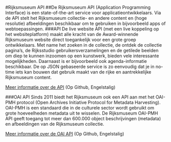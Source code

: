 #Rijksmuseum API
##De Rijksmuseum API (Application Programming Interface) is een state-of-the-art service voor applicatieontwikkelaars. Via de API stelt het Rijksmuseum collectie- en andere content en (hoge resolutie) afbeeldingen beschikbaar om te gebruiken in bijvoorbeeld apps of webtoepassingen.
###API
De live website API (met een live koppeling op het websiteplatform) maakt alle kracht van de Award-winnende Rijksmuseum website direct toegankelijk voor een grote groep ontwikkelaars. Met name het zoeken in de collectie, de ontdek de collectie pagina’s, de Rijksstudio gebruikersverzamelingen en de getilede beelden om diep te kunnen inzoomen op een kunstwerk, bieden vele interessante mogelijkheden. Daarnaast is er bijvoorbeeld ook agenda-informatie beschikbaar. De op JSON gebaseerde service is zo eenvoudig dat je in no-time iets kan bouwen dat gebruik maakt van de rijke en aantrekkelijke Rijksmuseum content.

[Meer informatie over de API](https://rijksmuseum.github.io) (Op Github, Engelstalig)

###OAI API
Sinds 2011 biedt het Rijksmuseum ook een API aan met het OAI-PMH protocol (Open Archives Initiative Protocol for Metadata Harvesting). OAI-PMH is een standaard die in de culturele sector wordt gebruikt om grote hoeveelheden metadata uit te wisselen. De Rijksmuseum OAI-PMH API geeft toegang tot meer dan 600.000 object beschrijvingen (metadata) en afbeeldingen van de Rijksmuseum collectie.

[Meer informatie over de OAI API](https://rijksmuseum.github.io/oai) (Op Github, Engelstalig)
